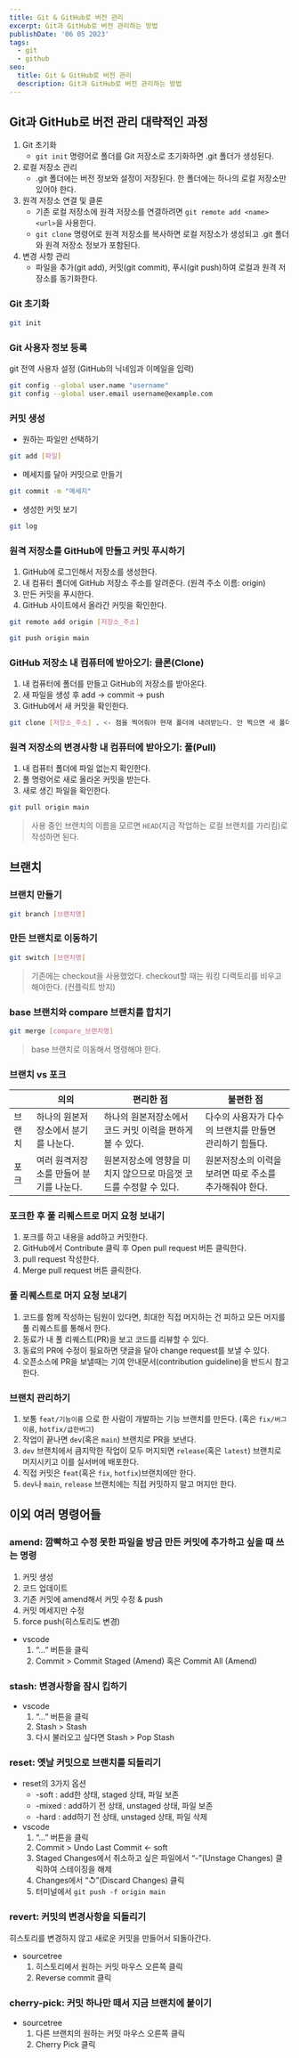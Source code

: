 ```yaml
---
title: Git & GitHub로 버전 관리
excerpt: Git과 GitHub로 버전 관리하는 방법
publishDate: '06 05 2023'
tags:
  - git
  - github
seo:
  title: Git & GitHub로 버전 관리
  description: Git과 GitHub로 버전 관리하는 방법
---
```


## Git과 GitHub로 버전 관리 대략적인 과정

1. Git 초기화
   - `git init` 명령어로 폴더를 Git 저장소로 초기화하면 .git 폴더가 생성된다.
2. 로컬 저장소 관리
   - .git 폴더에는 버전 정보와 설정이 저장된다. 한 폴더에는 하나의 로컬 저장소만 있어야 한다.
3. 원격 저장소 연결 및 클론
   - 기존 로컬 저장소에 원격 저장소를 연결하려면 `git remote add <name> <url>`을 사용한다.
   - `git clone` 명령어로 원격 저장소를 복사하면 로컬 저장소가 생성되고 .git 폴더와 원격 저장소 정보가 포함된다.
4. 변경 사항 관리
   - 파일을 추가(git add), 커밋(git commit), 푸시(git push)하여 로컬과 원격 저장소를 동기화한다.

### Git 초기화

```bash
git init
```

### Git 사용자 정보 등록

git 전역 사용자 설정 (GitHub의 닉네임과 이메일을 입력)

```bash
git config --global user.name "username"
git config --global user.email username@example.com
```

### 커밋 생성

- 원하는 파일만 선택하기

```bash
git add [파일]
```

- 메세지를 달아 커밋으로 만들기

```bash
git commit -m "메세지"
```

- 생성한 커밋 보기

```bash
git log
```

### 원격 저장소를 GitHub에 만들고 커밋 푸시하기

1. GitHub에 로그인해서 저장소를 생성한다.
2. 내 컴퓨터 폴더에 GitHub 저장소 주소를 알려준다. (원격 주소 이름: origin)
3. 만든 커밋을 푸시한다.
4. GitHub 사이트에서 올라간 커밋을 확인한다.

```bash
git remote add origin [저장소_주소]

git push origin main
```

### GitHub 저장소 내 컴퓨터에 받아오기: 클론(Clone)

1. 내 컴퓨터에 폴더를 만들고 GitHub의 저장소를 받아온다.
2. 새 파일을 생성 후 add → commit → push
3. GitHub에서 새 커밋을 확인한다.

```bash
git clone [저장소_주소] . <- 점을 찍어줘야 현재 폴더에 내려받는다. 안 찍으면 새 폴더 생성된다.
```

### 원격 저장소의 변경사항 내 컴퓨터에 받아오기: 풀(Pull)

1. 내 컴퓨터 폴더에 파일 없는지 확인한다.
2. 풀 명령어로 새로 올라온 커밋을 받는다.
3. 새로 생긴 파일을 확인한다.

```bash
git pull origin main
```

> 사용 중인 브랜치의 이름을 모르면 `HEAD`(지금 작업하는 로컬 브랜치를 가리킴)로 작성하면 된다.

## 브랜치

### 브랜치 만들기

```bash
git branch [브랜치명]
```

### 만든 브랜치로 이동하기

```bash
git switch [브랜치명]
```

> 기존에는 checkout을 사용했었다.
> checkout할 때는 워킹 디랙토리를 비우고 해야한다. (컨플릭트 방지)

### base 브랜치와 compare 브랜치를 합치기

```bash
git merge [compare_브랜치명]
```

> base 브랜치로 이동해서 명령해야 한다.

### 브랜치 vs 포크

|        | 의의                                    | 편리한 점                                                         | 불편한 점                                               |
| ------ | --------------------------------------- | ----------------------------------------------------------------- | ------------------------------------------------------- |
| 브랜치 | 하나의 원본저장소에서 분기를 나눈다.    | 하나의 원본저장소에서 코드 커밋 이력을 편하게 볼 수 있다.         | 다수의 사용자가 다수의 브랜치를 만들면 관리하기 힘들다. |
| 포크   | 여러 원격저장소를 만들어 분기를 나눈다. | 원본저장소에 영향을 미치지 않으므로 마음껏 코드를 수정할 수 있다. | 원본저장소의 이력을 보려면 따로 주소를 추가해줘야 한다. |

### 포크한 후 풀 리퀘스트로 머지 요청 보내기

1. 포크를 하고 내용을 add하고 커밋한다.
2. GitHub에서 Contribute 클릭 후 Open pull request 버튼 클릭한다.
3. pull request 작성한다.
4. Merge pull request 버튼 클릭한다.

### 풀 리퀘스트로 머지 요청 보내기

1. 코드를 함께 작성하는 팀원이 있다면, 최대한 직접 머지하는 건 피하고 모든 머지를 풀 리퀘스트를 통해서 한다.
2. 동료가 내 풀 리퀘스트(PR)을 보고 코드를 리뷰할 수 있다.
3. 동료의 PR에 수정이 필요하면 댓글을 달아 change request를 보낼 수 있다.
4. 오픈소스에 PR을 보낼때는 기여 안내문서(contribution guideline)을 반드시 참고한다.

### 브랜치 관리하기

1. 보통 `feat/기능이름` 으로 한 사람이 개발하는 기능 브랜치를 만든다. (혹은 `fix/버그이름`, `hotfix/급한버그`)
2. 작업이 끝나면 `dev`(혹은 `main`) 브랜치로 PR을 보낸다.
3. `dev` 브랜치에서 큼지막한 작업이 모두 머지되면 `release`(혹은 `latest`) 브랜치로 머지시키고 이를 실서버에 배포한다.
4. 직접 커밋은 `feat`(혹은 `fix`, `hotfix`)브랜치에만 한다.
5. `dev`나 `main`, `release` 브랜치에는 직접 커밋하지 말고 머지만 한다.

## 이외 여러 명령어들

### amend: 깜빡하고 수정 못한 파일을 방금 만든 커밋에 추가하고 싶을 때 쓰는 명령

1. 커밋 생성
2. 코드 업데이트
3. 기존 커밋에 amend해서 커밋 수정 & push
4. 커밋 메세지만 수정
5. force push(히스토리도 변경)

- vscode
  1. “…” 버튼을 클릭
  2. Commit > Commit Staged (Amend) 혹은 Commit All (Amend)

### stash: 변경사항을 잠시 킵하기

- vscode
  1. “…” 버튼을 클릭
  2. Stash > Stash
  3. 다시 불러오고 싶다면 Stash > Pop Stash

### reset: 옛날 커밋으로 브랜치를 되돌리기

- reset의 3가지 옵션
  - -soft : add한 상태, staged 상태, 파일 보존
  - -mixed : add하기 전 상태, unstaged 상태, 파일 보존
  - -hard : add하기 전 상태, unstaged 상태, 파일 삭제
- vscode
  1. “…” 버튼을 클릭
  2. Commit > Undo Last Commit ← soft
  3. Staged Changes에서 취소하고 싶은 파일에서 “-”(Unstage Changes) 클릭하여 스테이징을 해제
  4. Changes에서 “↺”(Discard Changes) 클릭
  5. 터미널에서 `git push -f origin main`

### revert: 커밋의 변경사항을 되돌리기

히스토리를 변경하지 않고 새로운 커밋을 만들어서 되돌아간다.

- sourcetree
  1. 히스토리에서 원하는 커밋 마우스 오른쪽 클릭
  2. Reverse commit 클릭

### cherry-pick: 커밋 하나만 떼서 지금 브랜치에 붙이기

- sourcetree
  1. 다른 브랜치의 원하는 커밋 마우스 오른쪽 클릭
  2. Cherry Pick 클릭
